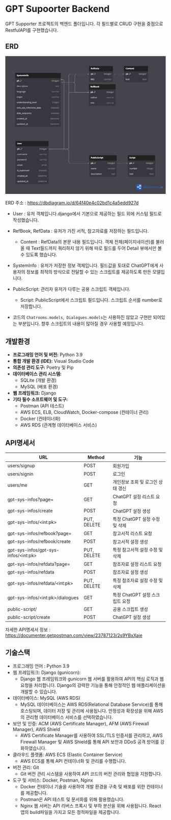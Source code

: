 # GPT Supoorter Backend  

GPT Supporter 프로젝트의 백엔드 폴더입니다.
각 필드별로 CRUD 구현을 중점으로 RestfulAPI를 구현했습니다.

## ERD

![](https://github.com/SonJinHYo/image_repo/blob/main/image_server/Untitled.png?raw=true)

ERD 주소 : https://dbdiagram.io/d/64f40e4c02bd1c4a5edd927d

- User : 유저 객체입니다.django에서 기본으로 제공하는 필드 외에 커스텀 필드로 작성했습니다.
- RefBook, RefData : 유저가 가진 서적, 참고자료를 저장하는 필드입니다.
  - Content : RefData의 본문 내용 필드입니다. 객체 전체(페이지네이션)를 불러올 때 Text필드까지 쿼리하지 않기 위해 따로 필드를 두어 Detail 뷰에서만 볼 수 있도록 했습니다.
- SystemInfo : 유저가 저장한 정보 객체입니다. 필드값을 토대로 ChatGPT에게 사용자의 정보를 최적의 방식으로 전달할 수 있는 스크립트를 제공하도록 만든 모델입니다.
- PublicScript: 관리자 유저가 다루는 공용 스크립트 객체입니다.
  - Script: PublicScript에서 스크립트 필드입니다. 스크립트 순서를 number로 저장합니다.

- 코드의 `Chatrooms.models`,` Dialogues.models`는 사용하진 않았고 구현만 되어있는 부분입니다. 향후 스크립트의 내용이 많아질 경우 사용할 예정입니다.

## 개발환경
- **프로그래밍 언어 및 버전:** Python 3.9
- **통합 개발 환경 (IDE):** Visual Studio Code
- **의존성 관리 도구:** Poetry 및 Pip
- **데이터베이스 관리 시스템:**
  - SQLite (개발 환경)
  - MySQL (배포 환경)
- **웹 프레임워크:** Django
- **기타 필수 소프트웨어 및 도구:**
  - Postman (API 테스트)
  - AWS ECS, ELB, CloudWatch, Docker-compose (컨테이너 관리)
  - Docker (컨테이너화)
  - AWS RDS (관계형 데이터베이스 서비스)

## API명세서
| URL                                    | Method      | 기능                              |
| -------------------------------------- | ----------- | --------------------------------- |
| users/signup                           | POST        | 회원가입                          |
| users/signin                           | POST        | 로그인                            |
| users/me                               | GET         | 개인정보 조회 및 로그인 상태 갱신 |
| gpt-sys-infos?page=                    | GET         | ChatGPT 설정 리스트 요청          |
| gpt-sys-infos/create                   | POST        | ChatGPT 설정 생성                 |
| gpt-sys-infos/\<int:pk\>               | PUT, DELETE | 특정 ChatGPT 설정 수정 및 삭제    |
| gpt-sys-infos/refbook?page=            | GET         | 참고서적 리스트 요청              |
| gpt-sys-infos/refbook/create           | POST        | 참고서적 설정 생성                |
| gpt-sys-infos/gpt-sys-infos/\<int:pk\> | PUT, DELETE | 특정 참고서적 설정 수정 및 삭제   |
| gpt-sys-infos/refdata?page=            | GET         | 참조자료 설정 리스트 요청         |
| gpt-sys-infos/refdata                  | POST        | 참조자료 설정 생성                |
| gpt-sys-infos/refdata/\<int:pk\>       | PUT, DELETE | 특정 참조자료 설정 수정 및 삭제   |
| gpt-sys-infos/\<int:pk\>/dialogues     | GET         | 특정 ChatGPT 설정 스크립트 요청   |
| public-script/                         | GET         | 공용 스크립트 생성                |
| public-script/create                   | POST        | ChatGPT 설정 생성                 |

자세한 API명세서 정보 : https://documenter.getpostman.com/view/23787123/2s9YBxXaie


## 기술스택

- 프로그래밍 언어 : Python 3.9
- 웹 프레임워크: Django (gunicorn):
  - Django 웹 프레임워크와 gunicorn 웹 서버를 활용하여 API의 핵심 로직과 웹 요청을 처리합니다. Django의 강력한 기능을 통해 안정적인 웹 애플리케이션을 개발할 수 있습니다.
- 데이터베이스: MySQL (AWS RDS)
  - MySQL 데이터베이스는 AWS RDS(Relational Database Service)를 통해 호스팅되며, 데이터 저장 및 관리에 사용됩니다. 안정성과 확장성을 위해 AWS의 관리형 데이터베이스 서비스를 선택하였습니다.
- 보안 및 인증: ACM (AWS Certificate Manager), AFM (AWS Firewall Manager), AWS Shield
  - AWS Certificate Manager를 사용하여 SSL/TLS 인증서를 관리하고, AWS Firewall Manager 및 AWS Shield를 통해 API 보안과 DDoS 공격 방어를 강화하였습니다.
- 클라우드 플랫폼: AWS ECS (Elastic Container Service)
  - AWS ECS를 통해 API 컨테이너화 및 관리를 수행합니다. 
- 버전 관리: Git
  - Git 버전 관리 시스템을 사용하여 API 코드의 버전 관리와 협업을 지원합니다.
- 도구 및 서비스: Docker, Postman, Nginx
  - Docker 컨테이너 기술을 사용하여 개발 환경을 구축 및 배포를 위한 컨테이너를 제공합니다.
  - Postman은 API 테스트 및 문서화를 위해 활용했습니다.
  - Nginx 웹 서버는 API 리버스 프록시 및 부하 분산을 위해 사용됩니다. React 앱의 build파일을 가지고 모든 정적파일을 제공합니다.


